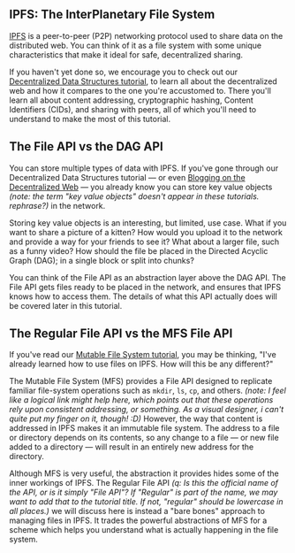 
## IPFS: The InterPlanetary File System

[IPFS](https://ipfs.io/) is a peer-to-peer (P2P) networking protocol used to share data on the distributed web. You can think of it as a file system with some unique characteristics that make it ideal for safe, decentralized sharing.

If you haven't yet done so, we encourage you to check out our [Decentralized Data Structures tutorial](https://proto.school/#/data-structures/), to learn all about the decentralized web and how it compares to the one you're accustomed to. There you'll learn all about content addressing, cryptographic hashing, Content Identifiers (CIDs), and sharing with peers, all of which you'll need to understand to make the most of this tutorial.

## The File API vs the DAG API

You can store multiple types of data with IPFS. If you've gone through our Decentralized Data Structures tutorial — or even [Blogging on the Decentralized Web](https://proto.school/#/blog) — you already know you can store key value objects _(note: the term "key value objects" doesn't appear in these tutorials. rephrase?)_ in the network.

Storing key value objects is an interesting, but limited, use case. What if you want to share a picture of a kitten? How would you upload it to the network and provide a way for your friends to see it? What about a larger file, such as a funny video? How should the file be placed in the Directed Acyclic Graph (DAG); in a single block or split into chunks?

You can think of the File API as an abstraction layer above the DAG API. The File API gets files ready to be placed in the network, and ensures that IPFS knows how to access them. The details of what this API actually does will be covered later in this tutorial.

## The Regular File API vs the MFS File API

If you've read our [Mutable File System tutorial](https://proto.school/#/mutable-file-system), you may be thinking, "I've already learned how to use files on IPFS. How will this be any different?"

The Mutable File System (MFS) provides a File API designed to replicate familiar file-system operations such as `mkdir`, `ls`, `cp`, and others. _(note: I feel like a logical link might help here, which points out that these operations rely upon consistent addressing, or something. As a visual designer, i can't quite put my finger on it, though! :D)_ However, the way that content is addressed in IPFS makes it an immutable file system. The address to a file or directory depends on its contents, so any change to a file — or new file added to a directory — will result in an entirely new address for the directory.

Although MFS is very useful, the abstraction it provides hides some of the inner workings of IPFS. The Regular File API _(q: Is this the official name of the API, or is it simply "File API"? If "Regular" is part of the name, we may want to add that to the tutorial title. If not, "regular" should be lowercase in all places.)_ we will discuss here is instead a "bare bones" approach to managing files in IPFS. It trades the powerful abstractions of MFS for a scheme which helps you understand what is actually happening in the file system.

